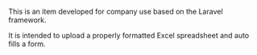 This is an item developed for company use based on the Laravel framework.

It is intended to upload a properly formatted Excel spreadsheet and auto fills a form.
